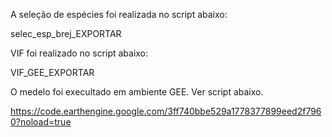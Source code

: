A seleção de espécies foi realizada no script abaixo:

selec_esp_brej_EXPORTAR

VIF foi realizado  no script abaixo:

VIF_GEE_EXPORTAR

O medelo foi execultado em ambiente GEE. Ver script abaixo.

https://code.earthengine.google.com/3ff740bbe529a1778377899eed2f7960?noload=true
